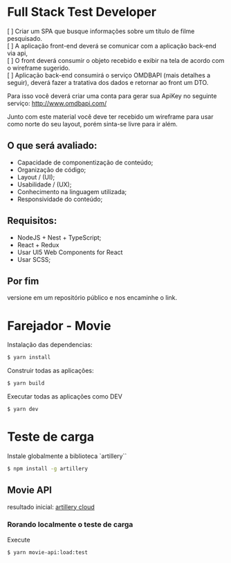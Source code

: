 # Full Stack Test Developer

[ ] Criar um SPA que busque informações sobre um título de filme pesquisado.  
[ ] A aplicação front-end deverá se comunicar com a aplicação back-end via api,  
[ ] O front deverá consumir o objeto recebido e exibir na tela de acordo com o wireframe sugerido.  
[ ] Aplicação back-end consumirá o serviço OMDBAPI (mais detalhes a seguir), deverá fazer a tratativa dos dados e retornar ao front um DTO. 

Para isso você deverá criar uma conta para gerar sua ApiKey no seguinte serviço:
http://www.omdbapi.com/

Junto com este material você deve ter recebido um wireframe para usar como norte do seu layout, porém sinta-se livre para ir além.

## O que será avaliado:
- Capacidade de componentização de conteúdo;
- Organização de código;
- Layout / (UI);
- Usabilidade / (UX);
- Conhecimento na linguagem utilizada;
- Responsividade do conteúdo;

## Requisitos:
- NodeJS + Nest + TypeScript;
- React + Redux
- Usar UI5 Web Components for React
- Usar SCSS;


## Por fim
versione em um repositório público e nos encaminhe o link.

# Farejador - Movie

Instalação das dependencias:
```bash
$ yarn install 
```

Construir todas as aplicações:
```bash
$ yarn build
```

Executar todas as aplicações como DEV
```bash
$ yarn dev
```

# Teste de carga 
Instale globalmente a biblioteca `artillery``

```bash
$ npm install -g artillery  
```

## Movie API
resultado inicial: [artillery cloud](https://app.artillery.io/share/sh_4c930710fa72e74959dda48b5f78420eac1c161eade39f31ef2281ca49583fef)  

### Rorando localmente o teste de carga

Execute
```bash
$ yarn movie-api:load:test
```

